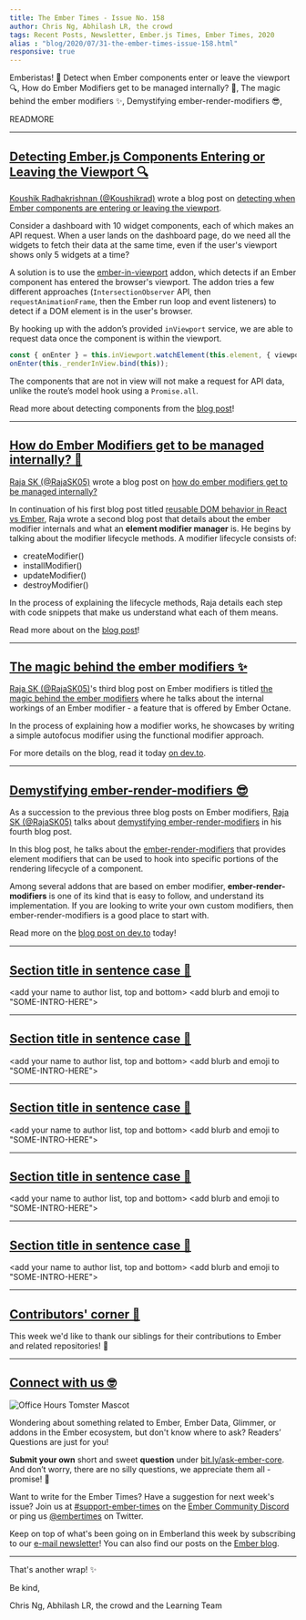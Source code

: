```yaml
---
title: The Ember Times - Issue No. 158
author: Chris Ng, Abhilash LR, the crowd
tags: Recent Posts, Newsletter, Ember.js Times, Ember Times, 2020
alias : "blog/2020/07/31-the-ember-times-issue-158.html"
responsive: true
---
```


<SAYING-HELLO-IN-YOUR-FAVORITE-LANGUAGE> Emberistas! 🐹
Detect when Ember components enter or leave the viewport 🔍,
How do Ember Modifiers get to be managed internally? 🥼,
The magic behind the ember modifiers ✨,
Demystifying ember-render-modifiers 😎,
<SOME-INTRO-HERE-TO-KEEP-THEM-SUBSCRIBERS-READING>

READMORE

---

## [Detecting Ember.js Components Entering or Leaving the Viewport 🔍](https://medium.com/@koushikrad/using-an-ember-cli-addon-detecting-ember-js-components-entering-or-leaving-the-viewport-dda5ad9b46bf)

[Koushik Radhakrishnan (@Koushikrad)](https://github.com/Koushikrad) wrote a blog post on [detecting when Ember components are entering or leaving the viewport](https://twitter.com/koushikrad/status/1287419970121379840).

Consider a dashboard with 10 widget components, each of which makes an API request. When a user lands on the dashboard page, do we need all the widgets to fetch their data at the same time, even if the user's viewport shows only 5 widgets at a time?

A solution is to use the [ember-in-viewport](https://github.com/DockYard/ember-in-viewport) addon, which detects if an Ember component has entered the browser's viewport. The addon tries a few different approaches (`IntersectionObserver` API, then `requestAnimationFrame`, then the Ember run loop and event listeners) to detect if a DOM element is in the user's browser.

By hooking up with the addon’s provided `inViewport` service, we are able to request data once the component is within the viewport.

```javascript
const { onEnter } = this.inViewport.watchElement(this.element, { viewportTolerance });  
onEnter(this._renderInView.bind(this));
```

The components that are not in view will not make a request for API data, unlike the route’s model hook using a `Promise.all`.

Read more about detecting components from the [blog post](https://medium.com/@koushikrad/using-an-ember-cli-addon-detecting-ember-js-components-entering-or-leaving-the-viewport-dda5ad9b46bf)!

---

## [How do Ember Modifiers get to be managed internally? 🥼](https://dev.to/_raja_sk_/how-do-ember-modifiers-get-to-be-managed-internally-1i40)

[Raja SK (@RajaSK05)](https://github.com/RajaSK05) wrote a blog post on [how do ember modifiers get to be managed internally?](https://twitter.com/_raja_sk_/status/1283054501029728264?s=20)

In continuation of his first blog post titled [reusable DOM behavior in React vs Ember](https://dev.to/rajask05/reusable-dom-behavior-in-react-vs-ember-4p04), Raja wrote a second blog post that details about the ember modifier internals and what an **element modifier manager** is. He begins by talking about the modifier lifecycle methods. A modifier lifecycle consists of:

- createModifier()
- installModifier()
- updateModifier()
- destroyModifier()

In the process of explaining the lifecycle methods, Raja details each step with code snippets that make us understand what each of them means.

Read more about on the [blog post](https://dev.to/_raja_sk_/how-do-ember-modifiers-get-to-be-managed-internally-1i40)!

---

## [The magic behind the ember modifiers ✨](https://dev.to/_raja_sk_/the-magic-behind-the-ember-modifiers-164c)

[Raja SK (@RajaSK05)](https://github.com/RajaSK05)'s third blog post on Ember modifiers is titled [the magic behind the ember modifiers](https://twitter.com/_raja_sk_/status/1285631182697369601?s=20) where he talks about the internal workings of an Ember modifier - a feature that is offered by Ember Octane.

In the process of explaining how a modifier works, he showcases by writing a simple autofocus modifier using the functional modifier approach.

For more details on the blog, read it today [on dev.to](https://dev.to/_raja_sk_/the-magic-behind-the-ember-modifiers-164c).

---

## [Demystifying ember-render-modifiers 😎](https://dev.to/_raja_sk_/demystifying-ember-render-modifiers-3j57)

As a succession to the previous three blog posts on Ember modifiers, [Raja SK (@RajaSK05)](https://github.com/RajaSK05) talks about [demystifying ember-render-modifiers](https://dev.to/_raja_sk_/demystifying-ember-render-modifiers-3j57) in his fourth blog post.

In this blog post, he talks about the [ember-render-modifiers](https://github.com/emberjs/ember-render-modifiers) that provides element modifiers that can be used to hook into specific portions of the rendering lifecycle of a component.

Among several addons that are based on ember modifier, **ember-render-modifiers** is one of its kind that is easy to follow, and understand its implementation. If you are looking to write your own custom modifiers, then ember-render-modifiers is a good place to start with.

Read more on the [blog post on dev.to](https://dev.to/_raja_sk_/demystifying-ember-render-modifiers-3j57) today!

---

## [Section title in sentence case 🐹](section-url)

<change section title emoji>
<consider adding some bold to your paragraph>
<please include link to external article/repo/etc in paragraph / body text, not just header title above>

<add your name to author list, top and bottom>
<add blurb and emoji to "SOME-INTRO-HERE">

---

## [Section title in sentence case 🐹](section-url)

<change section title emoji>
<consider adding some bold to your paragraph>
<please include link to external article/repo/etc in paragraph / body text, not just header title above>

<add your name to author list, top and bottom>
<add blurb and emoji to "SOME-INTRO-HERE">

---

## [Section title in sentence case 🐹](section-url)

<change section title emoji>
<consider adding some bold to your paragraph>
<please include link to external article/repo/etc in paragraph / body text, not just header title above>

<add your name to author list, top and bottom>
<add blurb and emoji to "SOME-INTRO-HERE">

---

## [Section title in sentence case 🐹](section-url)

<change section title emoji>
<consider adding some bold to your paragraph>
<please include link to external article/repo/etc in paragraph / body text, not just header title above>

<add your name to author list, top and bottom>
<add blurb and emoji to "SOME-INTRO-HERE">

---

## [Section title in sentence case 🐹](section-url)

<change section title emoji>
<consider adding some bold to your paragraph>
<please include link to external article/repo/etc in paragraph / body text, not just header title above>

<add your name to author list, top and bottom>
<add blurb and emoji to "SOME-INTRO-HERE">

---

## [Contributors' corner 👏](https://guides.emberjs.com/release/contributing/repositories/)

<p>This week we'd like to thank our siblings for their contributions to Ember and related repositories! 💖</p>

---

## [Connect with us 🤓](https://docs.google.com/forms/d/e/1FAIpQLScqu7Lw_9cIkRtAiXKitgkAo4xX_pV1pdCfMJgIr6Py1V-9Og/viewform)

<div class="blog-row">
  <img class="float-right small transparent padded" alt="Office Hours Tomster Mascot" title="Readers' Questions" src="/images/tomsters/officehours.png" />

  <p>Wondering about something related to Ember, Ember Data, Glimmer, or addons in the Ember ecosystem, but don't know where to ask? Readers’ Questions are just for you!</p>

  <p><strong>Submit your own</strong> short and sweet <strong>question</strong> under <a href="https://bit.ly/ask-ember-core" target="rq">bit.ly/ask-ember-core</a>. And don’t worry, there are no silly questions, we appreciate them all - promise! 🤞</p>

  <p>Want to write for the Ember Times? Have a suggestion for next week's issue? Join us at <a href="https://discordapp.com/channels/480462759797063690/485450546887786506">#support-ember-times</a> on the <a href="https://discordapp.com/invite/zT3asNS">Ember Community Discord</a> or ping us <a href="https://twitter.com/embertimes">@embertimes</a> on Twitter.</p>

  <p>Keep on top of what's been going on in Emberland this week by subscribing to our <a href="https://the-emberjs-times.ongoodbits.com/">e-mail newsletter</a>! You can also find our posts on the <a href="https://emberjs.com/blog/tags/newsletter.html">Ember blog</a>.</p>
</div>

---

That's another wrap! ✨

Be kind,

Chris Ng, Abhilash LR, the crowd and the Learning Team
